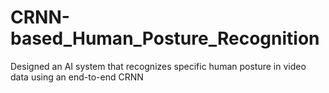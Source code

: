 # CRNN-based_Human_Posture_Recognition
Designed an AI system that recognizes specific human posture in video data using an end-to-end CRNN
